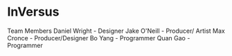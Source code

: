 # InVersus
Team Members
	Daniel Wright - Designer
	Jake O'Neill  - Producer/ Artist
	Max Cronce 	  - Producer/Designer
	Bo Yang - Programmer
	Quan Gao - Programmer
